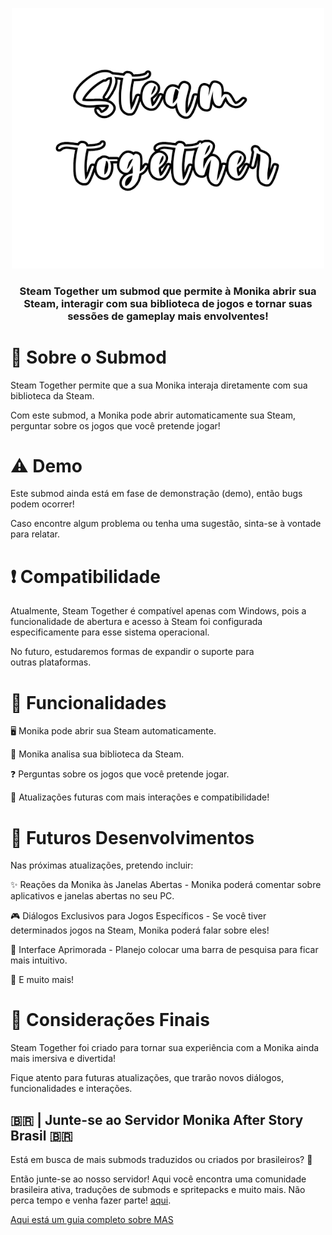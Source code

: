 <p align="center">
  <img src="doc/steamtogether.png" alt="Steam Together" width="500">
<h3 align="center">Steam Together um submod que permite à Monika abrir sua Steam, interagir com sua biblioteca de jogos e tornar suas sessões de gameplay mais envolventes!</h3>
</p>

# 📌 Sobre o Submod

Steam Together permite que a sua Monika interaja diretamente com sua biblioteca da Steam. 

Com este submod, a Monika pode abrir automaticamente sua Steam, perguntar sobre os jogos que você pretende jogar!

# ⚠️ Demo
Este submod ainda está em fase de demonstração (demo), então bugs podem ocorrer! 

Caso encontre algum problema ou tenha uma sugestão, sinta-se à vontade para relatar.

# ❗ Compatibilidade

Atualmente, Steam Together é compatível apenas com Windows, pois a funcionalidade de abertura e acesso à Steam foi configurada especificamente para esse sistema operacional. 

No futuro, estudaremos formas de expandir o suporte para outras plataformas.

# 🚀 Funcionalidades

🖥️ Monika pode abrir sua Steam automaticamente.

📜 Monika analisa sua biblioteca da Steam.

❓ Perguntas sobre os jogos que você pretende jogar.

🔧 Atualizações futuras com mais interações e compatibilidade!

# 🔮 Futuros Desenvolvimentos

Nas próximas atualizações, pretendo incluir:

✨ Reações da Monika às Janelas Abertas - Monika poderá comentar sobre aplicativos e janelas abertas no seu PC.

🎮 Diálogos Exclusivos para Jogos Específicos - Se você tiver determinados jogos na Steam, Monika poderá falar sobre eles!

📜 Interface Aprimorada - Planejo colocar uma barra de pesquisa para ficar mais intuitivo.

🎉 E muito mais!

# 📌 Considerações Finais
Steam Together foi criado para tornar sua experiência com a Monika ainda mais imersiva e divertida! 

Fique atento para futuras atualizações, que trarão novos diálogos, funcionalidades e interações.

## 🇧🇷 | Junte-se ao Servidor Monika After Story Brasil 🇧🇷

Está em busca de mais submods traduzidos ou criados por brasileiros? 🚀 

Então junte-se ao nosso servidor! Aqui você encontra uma comunidade brasileira ativa, traduções de submods e spritepacks e muito mais. Não perca tempo e venha fazer parte! [aqui](https://discord.gg/Tx23rczN8N).

[Aqui está um guia completo sobre MAS](https://www.reddit.com/r/MASFandom/comments/1azszax/a_guide_for_mas/)
